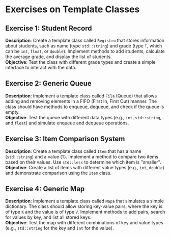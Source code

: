 # Exercises on Template Classes

## Exercise 1: Student Record
**Description**: Create a template class called `Registro` that stores information about students, such as name (type `std::string`) and grade (type `T`, which can be `int`, `float`, or `double`). Implement methods to add students, calculate the average grade, and display the list of students.  
**Objective**: Test the class with different grade types and create a simple interface to interact with the data.

## Exercise 2: Generic Queue
**Description**: Implement a template class called `Fila` (Queue) that allows adding and removing elements in a FIFO (First In, First Out) manner. The class should have methods to enqueue, dequeue, and check if the queue is empty.  
**Objective**: Test the queue with different data types (e.g., `int`, `std::string`, and `float`) and simulate enqueue and dequeue operations.

## Exercise 3: Item Comparison System
**Description**: Create a template class called `Item` that has a name (`std::string`) and a value (`T`). Implement a method to compare two items based on their values. Use `std::less` to determine which item is "smaller".  
**Objective**: Create a list of items with different value types (e.g., `int`, `double`) and demonstrate comparison using the `Item` class.

## Exercise 4: Generic Map
**Description**: Implement a template class called `Mapa` that simulates a simple dictionary. The class should allow storing key-value pairs, where the key is of type `K` and the value is of type `V`. Implement methods to add pairs, search for values by key, and list all stored keys.  
**Objective**: Test the map with different combinations of key and value types (e.g., `std::string` for the key and `int` for the value).
